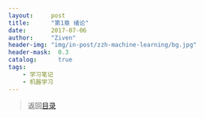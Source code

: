 ```yaml
---
layout:     post
title:      "第1章 绪论"
date:       2017-07-06
author:     "Ziven"
header-img: "img/in-post/zzh-machine-learning/bg.jpg"
header-mask:  0.3
catalog:      true
tags:
    - 学习笔记
    - 机器学习
---
```

>返回[目录](http://ziven.xin/2017/07/06/zzh-machine-learning-outline/)  
